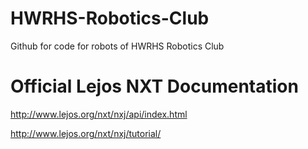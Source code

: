 # HWRHS-Robotics-Club
Github for code for robots of HWRHS Robotics Club

# Official Lejos NXT Documentation
http://www.lejos.org/nxt/nxj/api/index.html

http://www.lejos.org/nxt/nxj/tutorial/
